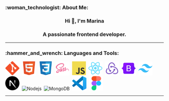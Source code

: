 <section>
   <h3>:woman_technologist: About Me:</h3>
   
   <h3 align="center">Hi 👋, I'm Marina</h3>
   <h3 align="center">A passionate frontend developer.</h3>
</section>

---

<section>
   <h3>:hammer_and_wrench: Languages and Tools:</h3>
   
   <img src="/skills-tools-icons/git-original.svg" title="Git" alt="Git" width="45" />&nbsp;
   <img src="/skills-tools-icons/html5-original.svg" title="HTML5" alt="HTML" width="45" />&nbsp;
   <img src="/skills-tools-icons/css3-original.svg"  title="CSS3" alt="CSS" width="45" />&nbsp;
   <img src="/skills-tools-icons/Sass.png"  title="SASS" alt="SASS" width="45" />&nbsp;
   <img src="/skills-tools-icons/javascript-original.svg" title="JavaScript" alt="JavaScript" width="45"/>&nbsp;
   <img src="/skills-tools-icons/react-original.svg" title="React" alt="React" width="45" />&nbsp;
   <img src="/skills-tools-icons/Redux.png" title="Redux" alt="Redux" width="45" />&nbsp;
   <img src="/skills-tools-icons/bootstrap-original.svg" title="Bootstrap" alt="Bootstrap" width="45" />&nbsp;
   <img src="/skills-tools-icons/tailwindcss-original.svg" title="Tailwind" alt="tailwind" width="45" />&nbsp;
   <img src="/skills-tools-icons/nextjs-original.svg" title="Nextjs" alt="Nextjs" width="45" />&nbsp;
   <img src="/skills-tools-icons/Node.js" title="Nodejs" alt="Nodejs" width="45" />&nbsp;
   <img src="/skills-tools-icons/MongoDB" title="MongoDB" alt="MongoDB" width="45" />&nbsp;
   <img src="/skills-tools-icons/vscode-original.svg" title="VS Code" alt="VS Code" width="45" />&nbsp;
   <img src="/skills-tools-icons/figma-original.svg" title="Figma" alt="Figma" width="45" />&nbsp;

</section>

---

<!--
**MarinaViktoria/MarinaViktoria** is a ✨ _special_ ✨ repository because its `README.md` (this file) appears on your GitHub profile.

Here are some ideas to get you started:

- 🔭 I’m currently working on ...
- 🌱 I’m currently learning ...
- 👯 I’m looking to collaborate on ...
- 🤔 I’m looking for help with ...
- 💬 Ask me about ...
- 📫 How to reach me: ...
- 😄 Pronouns: ...
- ⚡ Fun fact: ...
-->
